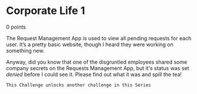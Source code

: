 # Corporate Life 1
0 points

The Request Management App is used to view all pending requests for each user. It’s a pretty basic website, though I heard they were working on something new.

Anyway, did you know that one of the disgruntled employees shared some company secrets on the Requests Management App, but it's status was set *denied* before I could see it. Please find out what it was and spill the tea!

`This Challenge unlocks another challenge in this Series`
